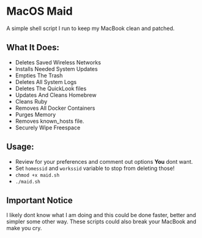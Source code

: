 # MacOS Maid
A simple shell script I run to keep my MacBook clean and patched.

## What It Does:
- Deletes Saved Wireless Networks
- Installs Needed System Updates
- Empties The Trash
- Deletes All System Logs
- Deletes The QuickLook files
- Updates And Cleans Homebrew
- Cleans Ruby
- Removes All Docker Containers
- Purges Memory
- Removes known_hosts file.
- Securely Wipe Freespace

## Usage:
- Review for your preferences and comment out options **You** dont want.
- Set `homessid` and `workssid` variable to stop from deleting those!
- `chmod +x maid.sh`
- `./maid.sh`

## Important Notice
I likely dont know what I am doing and this could be done faster, better and simpler some other way. These scripts could also break your MacBook and make you cry.
